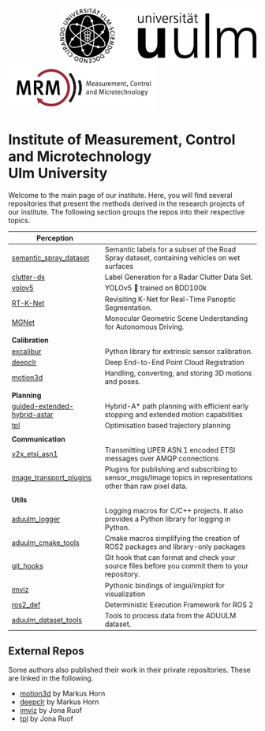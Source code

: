 <img align="right" src="https://github.com/uulm-mrm/.github/blob/main/imgs/Logo_uulm_Vorlage_100mm_schwarz_white.png" width="400">
<img src="https://github.com/uulm-mrm/.github/blob/main/imgs/Logo_MRM_Text-breit-en_white.png" width="300">

# Institute of Measurement, Control and Microtechnology <br>Ulm University
Welcome to the main page of our institute. Here, you will find several repositories that present the methods derived in the research projects of our institute.
The following section groups the repos into their respective topics.

|  Perception |   |
|---|---|
|  [semantic_spray_dataset](https://github.com/aldipiroli/semantic_spray_dataset) | Semantic labels for a subset of the Road Spray dataset, containing vehicles on wet surfaces  |
|  [clutter-ds](https://github.com/uulm-mrm/clutter-ds) | Label Generation for a Radar Clutter Data Set. |
| [yolov5](https://github.com/uulm-mrm/yolov5) | YOLOv5 🚀 trained on BDD100k |
|  [RT-K-Net](https://github.com/uulm-mrm/RT-K-Net)| Revisiting K-Net for Real-Time Panoptic Segmentation. |
| [MGNet](https://github.com/uulm-mrm/MGNet) | Monocular Geometric Scene Understanding for Autonomous Driving. |
|  |  |
|  **Calibration** |   |
|  [excalibur](https://github.com/uulm-mrm/excalibur)| Python library for extrinsic sensor calibration.  |
| [deepclr](https://github.com/mhorn11/deepclr) | Deep End-to-End Point Cloud Registration   |
|  [motion3d](https://github.com/mhorn11/motion3d)| Handling, converting, and storing 3D motions and poses.  |
|  |  |
|  **Planning** |  |
|   [guided-extended-hybrid-astar](https://github.com/uulm-mrm/guided-extended-hybrid-astar) |  Hybrid-A* path planning with efficient early stopping and extended motion capabilities   |
|  [tpl](https://github.com/joruof/tpl) | Optimisation based trajectory planning |
|  |  |
| **Communication** |  |
| [v2x_etsi_asn1](https://github.com/uulm-mrm/v2x_etsi_asn1) |  Transmitting UPER ASN.1 encoded ETSI messages over AMQP connections  |
| [image_transport_plugins](https://github.com/uulm-mrm/image_transport_plugins) | Plugins for publishing and subscribing to sensor_msgs/Image topics in representations other than raw pixel data.   |
|  |  |
| **Utils**  |   |
| [aduulm_logger](https://github.com/uulm-mrm/aduulm_logger) |  Logging macros for C/C++ projects. It also provides a Python library for logging in Python. |
| [aduulm_cmake_tools](https://github.com/uulm-mrm/aduulm_cmake_tools) | Cmake macros simplifying the creation of ROS2 packages and library-only packages  |
| [git_hooks](https://github.com/uulm-mrm/git_hooks) |  Git hook that can format and check your source files before you commit them to your repository. |
| [imviz](https://github.com/joruof/imviz)| Pythonic bindings of imgui/implot for visualization   |
| [ros2_def](https://github.com/uulm-mrm/ros2_def) |  Deterministic Execution Framework for ROS 2  |
| [aduulm_dataset_tools](https://github.com/uulm-mrm/aduulm_dataset_tools) | Tools to process data from the ADUULM dataset. |


## External Repos
Some authors also published their work in their private repositories. These are linked in the following.  
* [motion3d](https://github.com/mhorn11/motion3d) by Markus Horn
* [deepclr](https://github.com/mhorn11/deepclr) by Markus Horn
* [imviz](https://github.com/joruof/imviz) by Jona Ruof
* [tpl](https://github.com/joruof/tpl) by Jona Ruof
